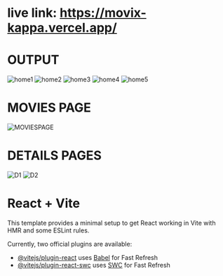 # live link: https://movix-kappa.vercel.app/
# OUTPUT
![home1](https://github.com/mrpkm/Movies-App/assets/95293015/eae089d6-6234-41b8-8218-f011ca112611)
![home2](https://github.com/mrpkm/Movies-App/assets/95293015/20c599c1-7252-41da-abe9-20e07d56a0bf)
![home3](https://github.com/mrpkm/Movies-App/assets/95293015/28c5e55d-14c6-4cc0-aa49-e422995d5020)
![home4](https://github.com/mrpkm/Movies-App/assets/95293015/d84dae72-b725-4796-b389-c0957961dbda)
![home5](https://github.com/mrpkm/Movies-App/assets/95293015/186e8dec-67f8-4437-ad18-531c00b07efb)

# MOVIES PAGE
![MOVIESPAGE](https://github.com/mrpkm/Movies-App/assets/95293015/1cfe9964-db81-4237-890e-dbcd1e70e6f8)

# DETAILS PAGES
![D1](https://github.com/mrpkm/Movies-App/assets/95293015/1faf4d4a-6608-45b1-a90e-c9fb03ca9b29)
![D2](https://github.com/mrpkm/Movies-App/assets/95293015/2ddb0c7b-ef2c-4e6c-942a-c59b2e02773c)






# React + Vite

This template provides a minimal setup to get React working in Vite with HMR and some ESLint rules.

Currently, two official plugins are available:

- [@vitejs/plugin-react](https://github.com/vitejs/vite-plugin-react/blob/main/packages/plugin-react/README.md) uses [Babel](https://babeljs.io/) for Fast Refresh
- [@vitejs/plugin-react-swc](https://github.com/vitejs/vite-plugin-react-swc) uses [SWC](https://swc.rs/) for Fast Refresh

